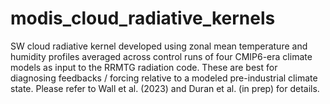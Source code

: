 # modis_cloud_radiative_kernels

SW cloud radiative kernel developed using zonal mean temperature and humidity profiles averaged across control runs of four CMIP6-era climate models as input to the RRMTG radiation code. These are best for diagnosing feedbacks / forcing relative to a modeled pre-industrial climate state. Please refer to Wall et al. (2023) and Duran et al. (in prep) for details.
